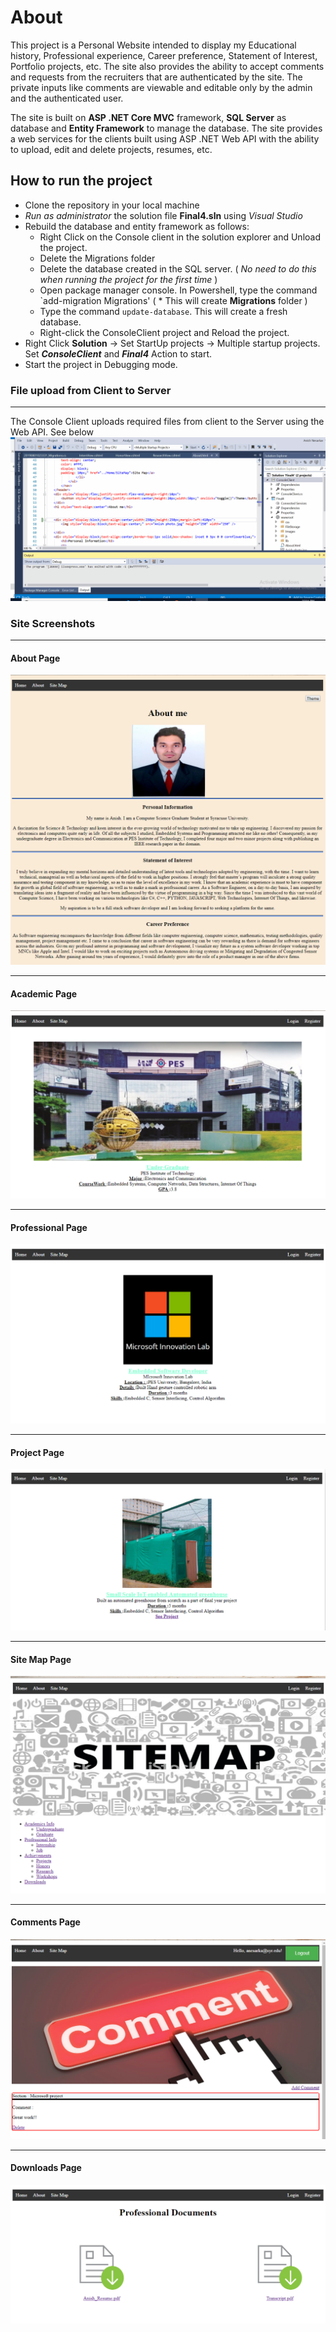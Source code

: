 # About
This project is a Personal Website intended to display my Educational history, Professional experience, Career preference, Statement of Interest, Portfolio projects, etc. The site also provides the ability to accept comments and requests from the recruiters that are authenticated by the site.
The private inputs like comments are viewable and editable only by the admin and the authenticated user. 

The site is built on **ASP .NET Core MVC** framework, **SQL Server** as database and **Entity Framework** to manage the database. The site provides a web services for the clients built using ASP .NET Web API with the ability to upload, edit and delete projects, resumes, etc.

## How to run the project
* Clone the repository in your local machine
* *Run as administrator* the solution file **Final4.sln** using *Visual Studio*
* Rebuild the database and entity framework as follows:
  * Right Click on the Console client in the solution explorer and Unload the project.
  * Delete the Migrations folder
  * Delete the database created in the SQL server. ( *No need to do this when running the project for the first time* )
  * Open package manager console. In Powershell, type the command `add-migration Migrations' ( * This will create **Migrations** folder )
  * Type the command `update-database`. This will create a fresh database.
  * Right-click the ConsoleClient project and Reload the project.
* Right Click **Solution** -> Set StartUp projects -> Multiple startup projects. Set ***ConsoleClient*** and ***Final4*** Action to start.
* Start the project in Debugging mode.

### File upload from Client to Server
- - - -
The Console Client uploads required files from client to the Server using the Web API. See below
![Client-Server Web API](Screenshots/asp_personal_website.gif)

### Site Screenshots
- - - -

#### About Page
![About Page](Screenshots/About.PNG)

- - - -

#### Academic Page
![Academic Page](Screenshots/Academic.PNG)

- - - -

#### Professional Page
![Professional Page](Screenshots/Internship.PNG)

- - - -

#### Project Page
![Projects Page](Screenshots/project.PNG)

- - - -

#### Site Map Page
![Site Map Page](Screenshots/SiteMap.PNG)

- - - -

#### Comments Page
![Comments Page](Screenshots/comments.PNG)

- - - -

#### Downloads Page
![Downloads Page](Screenshots/downloads.PNG)
